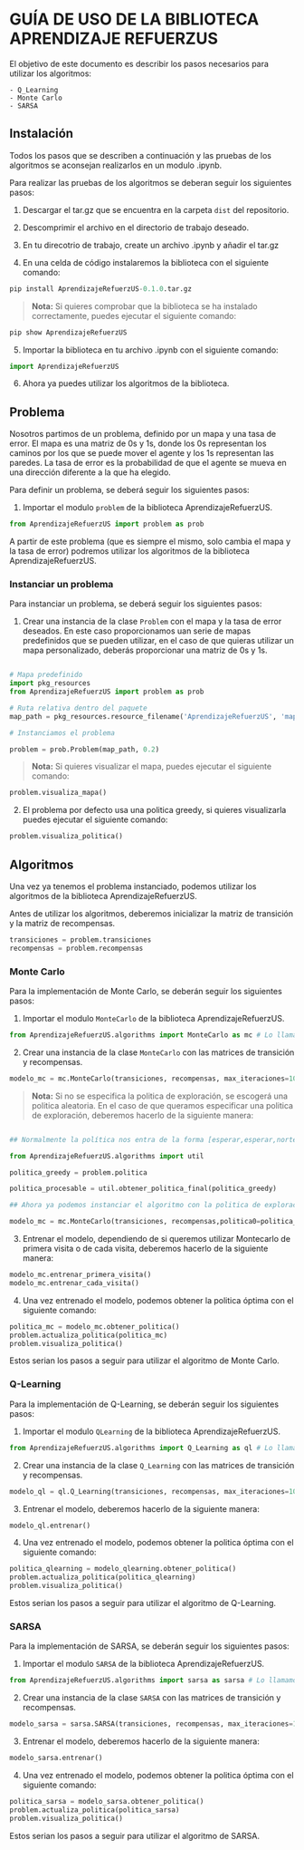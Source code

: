 # GUÍA DE USO DE LA BIBLIOTECA APRENDIZAJE REFUERZUS

El objetivo de este documento es describir los pasos necesarios para utilizar los algoritmos:

    - Q_Learning
    - Monte Carlo
    - SARSA

## Instalación

Todos los pasos que se describen a continuación y las pruebas de los algoritmos se aconsejan realizarlos en un modulo .ipynb.

Para realizar las pruebas de los algoritmos se deberan seguir los siguientes pasos:

1. Descargar el tar.gz que se encuentra en la carpeta `dist` del repositorio.

2. Descomprimir el archivo en el directorio de trabajo deseado.

3. En tu direcotrio de trabajo, create un archivo .ipynb y añadir el tar.gz

4. En una celda de código instalaremos la biblioteca con el siguiente comando:

```python
pip install AprendizajeRefuerzUS-0.1.0.tar.gz
```

> **Nota:** Si quieres comprobar que la biblioteca se ha instalado correctamente, puedes ejecutar el siguiente comando:

```python
pip show AprendizajeRefuerzUS
```

5. Importar la biblioteca en tu archivo .ipynb con el siguiente comando:

```python
import AprendizajeRefuerzUS
```

6. Ahora ya puedes utilizar los algoritmos de la biblioteca.

## Problema

Nosotros partimos de un problema, definido por un mapa y una tasa de error. El mapa es una matriz de 0s y 1s, donde los 0s representan los caminos por los que se puede mover el agente y los 1s representan las paredes. La tasa de error es la probabilidad de que el agente se mueva en una dirección diferente a la que ha elegido.

Para definir un problema, se deberá seguir los siguientes pasos:

1. Importar el modulo `problem` de la biblioteca AprendizajeRefuerzUS.

```python
from AprendizajeRefuerzUS import problem as prob
```

A partir de este problema (que es siempre el mismo, solo cambia el mapa y la tasa de error) podremos utilizar los algoritmos de la biblioteca AprendizajeRefuerzUS.

### Instanciar un problema

Para instanciar un problema, se deberá seguir los siguientes pasos:

1. Crear una instancia de la clase `Problem` con el mapa y la tasa de error deseados. 
En este caso proporcionamos uan serie de mapas predefinidos que se pueden utilizar, en el caso de que quieras utilizar un mapa personalizado, deberás proporcionar una matriz de 0s y 1s.

```python

# Mapa predefinido
import pkg_resources
from AprendizajeRefuerzUS import problem as prob

# Ruta relativa dentro del paquete
map_path = pkg_resources.resource_filename('AprendizajeRefuerzUS', 'maps/map1.txt')

# Instanciamos el problema

problem = prob.Problem(map_path, 0.2)
```

> **Nota:** Si quieres visualizar el mapa, puedes ejecutar el siguiente comando:

```python
problem.visualiza_mapa()
```

2. El problema por defecto usa una politica greedy, si quieres visualizarla puedes ejecutar el siguiente comando:

```python
problem.visualiza_politica()
```

## Algoritmos

Una vez ya tenemos el problema instanciado, podemos utilizar los algoritmos de la biblioteca AprendizajeRefuerzUS.

Antes de utilizar los algoritmos, deberemos inicializar la matriz de transición y la matriz de recompensas. 

```python
transiciones = problem.transiciones
recompensas = problem.recompensas
```


### Monte Carlo

Para la implementación de Monte Carlo, se deberán seguir los siguientes pasos:

1. Importar el modulo `MonteCarlo` de la biblioteca AprendizajeRefuerzUS.

```python
from AprendizajeRefuerzUS.algorithms import MonteCarlo as mc # Lo llamamos mc para mayor comodidad en el futuro
```

2. Crear una instancia de la clase `MonteCarlo` con las matrices de transición y recompensas.

```python
modelo_mc = mc.MonteCarlo(transiciones, recompensas, max_iteraciones=10000)
```

>**Nota:** Si no se especifica la politica de exploración, se escogerá una politica aleatoria. En el caso de que queramos especificar una politica de exploración, deberemos hacerlo de la siguiente manera:

```python

## Normalmente la política nos entra de la forma [esperar,esperar,norte,...] pero esto no es procesable por el algoritmo, debe ser un diccionario, para ello podemos usar este método (por defecto hemos resuelto con greedy)

from AprendizajeRefuerzUS.algorithms import util

politica_greedy = problem.politica

politica_procesable = util.obtener_politica_final(politica_greedy)

## Ahora ya podemos instanciar el algoritmo con la politica de exploración

modelo_mc = mc.MonteCarlo(transiciones, recompensas,politica0=politica_procesable max_iteraciones=10000)
```

3. Entrenar el modelo, dependiendo de si queremos utilizar Montecarlo de primera visita o de cada visita, deberemos hacerlo de la siguiente manera:

```python
modelo_mc.entrenar_primera_visita()
modelo_mc.entrenar_cada_visita()
```

4. Una vez entrenado el modelo, podemos obtener la politica óptima con el siguiente comando:

```python
politica_mc = modelo_mc.obtener_politica()
problem.actualiza_politica(politica_mc)
problem.visualiza_politica()
```

Estos serian los pasos a seguir para utilizar el algoritmo de Monte Carlo.

### Q-Learning

Para la implementación de Q-Learning, se deberán seguir los siguientes pasos:

1. Importar el modulo `QLearning` de la biblioteca AprendizajeRefuerzUS.

```python
from AprendizajeRefuerzUS.algorithms import Q_Learning as ql # Lo llamamos ql para mayor comodidad en el futuro
```

2. Crear una instancia de la clase `Q_Learning` con las matrices de transición y recompensas.

```python
modelo_ql = ql.Q_Learning(transiciones, recompensas, max_iteraciones=10000)
```

3. Entrenar el modelo, deberemos hacerlo de la siguiente manera:

```python
modelo_ql.entrenar()
```

4. Una vez entrenado el modelo, podemos obtener la politica óptima con el siguiente comando:

```python
politica_qlearning = modelo_qlearning.obtener_politica()
problem.actualiza_politica(politica_qlearning)
problem.visualiza_politica()
```

Estos serian los pasos a seguir para utilizar el algoritmo de Q-Learning.

### SARSA

Para la implementación de SARSA, se deberán seguir los siguientes pasos:

1. Importar el modulo `SARSA` de la biblioteca AprendizajeRefuerzUS.

```python
from AprendizajeRefuerzUS.algorithms import sarsa as sarsa # Lo llamamos sarsa para mayor comodidad en el futuro
```

2. Crear una instancia de la clase `SARSA` con las matrices de transición y recompensas.

```python
modelo_sarsa = sarsa.SARSA(transiciones, recompensas, max_iteraciones=10000)
```

3. Entrenar el modelo, deberemos hacerlo de la siguiente manera:

```python
modelo_sarsa.entrenar()
```

4. Una vez entrenado el modelo, podemos obtener la politica óptima con el siguiente comando:

```python
politica_sarsa = modelo_sarsa.obtener_politica()
problem.actualiza_politica(politica_sarsa)
problem.visualiza_politica()
```

Estos serian los pasos a seguir para utilizar el algoritmo de SARSA.



